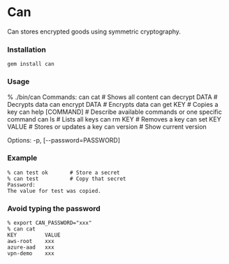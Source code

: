 # Can

Can stores encrypted goods using symmetric cryptography.


### Installation

    gem install can


### Usage

% ./bin/can
Commands:
  can cat             # Shows all content
  can decrypt DATA    # Decrypts data
  can encrypt DATA    # Encrypts data
  can get KEY         # Copies a key
  can help [COMMAND]  # Describe available commands or one specific command
  can ls              # Lists all keys
  can rm KEY          # Removes a key
  can set KEY VALUE   # Stores or updates a key
  can version         # Show current version

Options:
  -p, [--password=PASSWORD]


### Example

    % can test ok       # Store a secret
    % can test          # Copy that secret
    Password:
    The value for test was copied.


### Avoid typing the password

    % export CAN_PASSWORD="xxx"
    % can cat
    KEY         VALUE
    aws-root    xxx
    azure-aad   xxx
    vpn-demo    xxx
